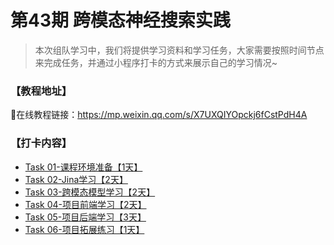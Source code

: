 # 第43期 跨模态神经搜索实践

> 本次组队学习中，我们将提供学习资料和学习任务，大家需要按照时间节点来完成任务，并通过小程序打卡的方式来展示自己的学习情况~

### 【教程地址】

🍄在线教程链接：https://mp.weixin.qq.com/s/X7UXQIYOpckj6fCstPdH4A  



### 【打卡内容】

* [Task 01-课程环境准备【1天】](docs/vced_43/task01.md) 
* [Task 02-Jina学习【2天】](docs/vced_43/task02.md) 
* [Task 03-跨模态模型学习【2天】](docs/vced_43/task03.md)
* [Task 04-项目前端学习【2天】](docs/vced_43/task04.md)
* [Task 05-项目后端学习【3天】](docs/vced_43/task05.md)
* [Task 06-项目拓展练习【1天】](docs/vced_43/task06.md)


